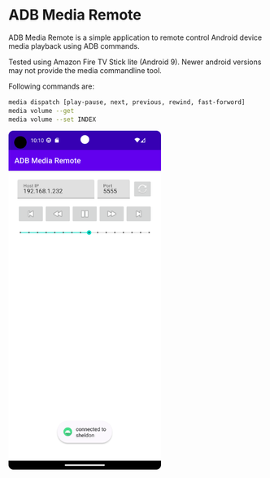 # ADB Media Remote

ADB Media Remote is a simple application to remote control Android device media playback using ADB commands.

Tested using Amazon Fire TV Stick lite (Android 9).
Newer android versions may not provide the media commandline tool.

Following commands are:

```bash
media dispatch [play-pause, next, previous, rewind, fast-forword]
media volume --get
media volume --set INDEX
```

<img src="screenshot.png" alt="screenshot" width="300"/>